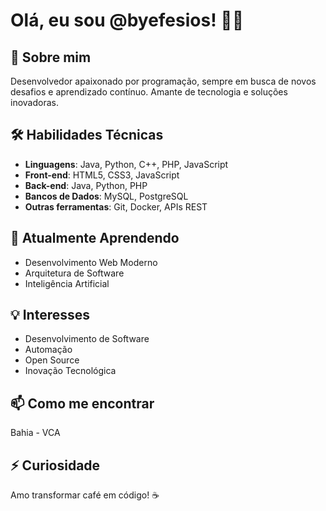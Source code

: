 # Olá, eu sou @byefesios! 👨‍💻

## 🚀 Sobre mim
Desenvolvedor apaixonado por programação, sempre em busca de novos desafios e aprendizado contínuo. Amante de tecnologia e soluções inovadoras.

## 🛠️ Habilidades Técnicas
- **Linguagens**: Java, Python, C++, PHP, JavaScript
- **Front-end**: HTML5, CSS3, JavaScript
- **Back-end**: Java, Python, PHP
- **Bancos de Dados**: MySQL, PostgreSQL
- **Outras ferramentas**: Git, Docker, APIs REST

## 🌱 Atualmente Aprendendo
- Desenvolvimento Web Moderno
- Arquitetura de Software
- Inteligência Artificial

## 💡 Interesses
- Desenvolvimento de Software
- Automação
- Open Source
- Inovação Tecnológica

## 📫 Como me encontrar
Bahia - VCA

## ⚡ Curiosidade
Amo transformar café em código! ☕
